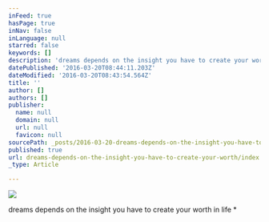 ```yaml
---
inFeed: true
hasPage: true
inNav: false
inLanguage: null
starred: false
keywords: []
description: 'dreams depends on the insight you have to create your worth in life *'
datePublished: '2016-03-20T08:44:11.203Z'
dateModified: '2016-03-20T08:43:54.564Z'
title: ''
author: []
authors: []
publisher:
  name: null
  domain: null
  url: null
  favicon: null
sourcePath: _posts/2016-03-20-dreams-depends-on-the-insight-you-have-to-create-your-worth.md
published: true
url: dreams-depends-on-the-insight-you-have-to-create-your-worth/index.html
_type: Article

---
```

![](https://the-grid-user-content.s3-us-west-2.amazonaws.com/e548f9c1-2d76-4d9e-a13c-68b1dfb5b34c.jpg)

dreams depends on the insight you have to create your worth in life \*